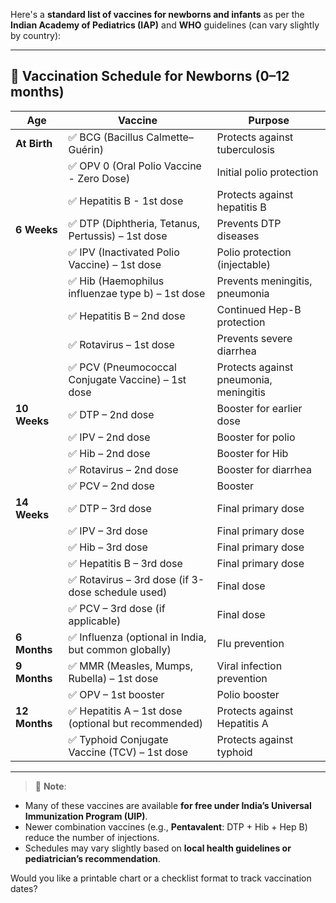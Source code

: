 Here's a **standard list of vaccines for newborns and infants** as per the **Indian Academy of Pediatrics (IAP)** and **WHO** guidelines (can vary slightly by country):

---

## 👶 **Vaccination Schedule for Newborns (0–12 months)**

| **Age**       | **Vaccine**                                          | **Purpose**                            |
| ------------- | ---------------------------------------------------- | -------------------------------------- |
| **At Birth**  | ✅ BCG (Bacillus Calmette–Guérin)                     | Protects against tuberculosis          |
|               | ✅ OPV 0 (Oral Polio Vaccine - Zero Dose)             | Initial polio protection               |
|               | ✅ Hepatitis B - 1st dose                             | Protects against hepatitis B           |
| **6 Weeks**   | ✅ DTP (Diphtheria, Tetanus, Pertussis) – 1st dose    | Prevents DTP diseases                  |
|               | ✅ IPV (Inactivated Polio Vaccine) – 1st dose         | Polio protection (injectable)          |
|               | ✅ Hib (Haemophilus influenzae type b) – 1st dose     | Prevents meningitis, pneumonia         |
|               | ✅ Hepatitis B – 2nd dose                             | Continued Hep-B protection             |
|               | ✅ Rotavirus – 1st dose                               | Prevents severe diarrhea               |
|               | ✅ PCV (Pneumococcal Conjugate Vaccine) – 1st dose    | Protects against pneumonia, meningitis |
| **10 Weeks**  | ✅ DTP – 2nd dose                                     | Booster for earlier dose               |
|               | ✅ IPV – 2nd dose                                     | Booster for polio                      |
|               | ✅ Hib – 2nd dose                                     | Booster for Hib                        |
|               | ✅ Rotavirus – 2nd dose                               | Booster for diarrhea                   |
|               | ✅ PCV – 2nd dose                                     | Booster                                |
| **14 Weeks**  | ✅ DTP – 3rd dose                                     | Final primary dose                     |
|               | ✅ IPV – 3rd dose                                     | Final primary dose                     |
|               | ✅ Hib – 3rd dose                                     | Final primary dose                     |
|               | ✅ Hepatitis B – 3rd dose                             | Final primary dose                     |
|               | ✅ Rotavirus – 3rd dose (if 3-dose schedule used)     | Final dose                             |
|               | ✅ PCV – 3rd dose (if applicable)                     | Final dose                             |
| **6 Months**  | ✅ Influenza (optional in India, but common globally) | Flu prevention                         |
| **9 Months**  | ✅ MMR (Measles, Mumps, Rubella) – 1st dose           | Viral infection prevention             |
|               | ✅ OPV – 1st booster                                  | Polio booster                          |
| **12 Months** | ✅ Hepatitis A – 1st dose (optional but recommended)  | Protects against Hepatitis A           |
|               | ✅ Typhoid Conjugate Vaccine (TCV) – 1st dose         | Protects against typhoid               |

---

> 📝 **Note**:

* Many of these vaccines are available **for free under India’s Universal Immunization Program (UIP)**.
* Newer combination vaccines (e.g., **Pentavalent**: DTP + Hib + Hep B) reduce the number of injections.
* Schedules may vary slightly based on **local health guidelines or pediatrician’s recommendation**.

Would you like a printable chart or a checklist format to track vaccination dates?
